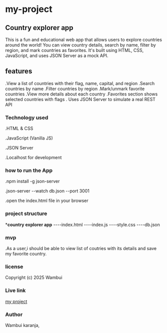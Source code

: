 # my-project
## Country explorer app

This is a fun and educational web app that allows users to explore countries around the world! You can view country details, search by name, filter by region, and mark countries as favorites. It's built using HTML, CSS, JavaScript, and uses JSON Server as a mock API.

## features

.View a list of countries with their flag, name, capital, and region
.Search countries by name
.Filter countries by region
.Mark/unmark favorite countries
.View more details about each country
.Favorites section shows selected countries with flags
. Uses JSON Server to simulate a real REST API

 ### Technology used
.HTML & CSS

.JavaScript (Vanilla JS)

.JSON Server

.Localhost for development

### how to run the App
.npm install -g json-server

.json-server --watch db.json --port 3001

.open the index.html file in your browser



 ### project structure
  ***country explorer app**
      ----index.html
      ----index.js
      ----style.css
      ----db.json

   ### mvp
   .As a user,i should be able to view list of coutries with its details and save 
   my favorite country.

   ### license 
  
   Copyright (c) 2025 Wambui
   
   ### Live link 

   
   [my project](https://wambo71.github.io/my-project/)






   ### Author

   Wambui karanja,


